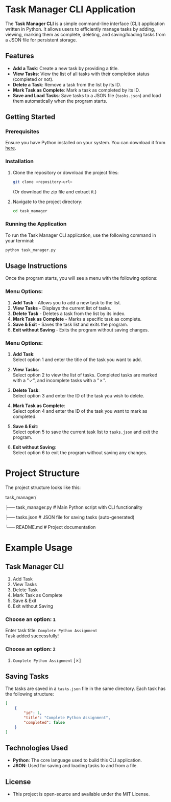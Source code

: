 # Task Manager CLI Application

The **Task Manager CLI** is a simple command-line interface (CLI) application written in Python. It allows users to efficiently manage tasks by adding, viewing, marking them as complete, deleting, and saving/loading tasks from a JSON file for persistent storage.

## Features

- **Add a Task**: Create a new task by providing a title.
- **View Tasks**: View the list of all tasks with their completion status (completed or not).
- **Delete a Task**: Remove a task from the list by its ID.
- **Mark Task as Complete**: Mark a task as completed by its ID.
- **Save and Load Tasks**: Save tasks to a JSON file (`tasks.json`) and load them automatically when the program starts.

## Getting Started

### Prerequisites

Ensure you have Python installed on your system. You can download it from [here](https://www.python.org/downloads/).

### Installation

1. Clone the repository or download the project files:

    ```bash
    git clone <repository-url>
    ```

    (Or download the zip file and extract it.)

2. Navigate to the project directory:

    ```bash
    cd task_manager
    ```

### Running the Application

To run the Task Manager CLI application, use the following command in your terminal:

```bash
python task_manager.py
```

## Usage Instructions

Once the program starts, you will see a menu with the following options:
### Menu Options:

1. **Add Task** - Allows you to add a new task to the list.
2. **View Tasks** - Displays the current list of tasks.
3. **Delete Task** - Deletes a task from the list by its index.
4. **Mark Task as Complete** - Marks a specific task as complete.
5. **Save & Exit** - Saves the task list and exits the program.
6. **Exit without Saving** - Exits the program without saving changes.

### Menu Options:

1. **Add Task**:  
   Select option 1 and enter the title of the task you want to add.

2. **View Tasks**:  
   Select option 2 to view the list of tasks. Completed tasks are marked with a "✓", and incomplete tasks with a "✗".

3. **Delete Task**:  
   Select option 3 and enter the ID of the task you wish to delete.

4. **Mark Task as Complete**:  
   Select option 4 and enter the ID of the task you want to mark as completed.

5. **Save & Exit**:  
   Select option 5 to save the current task list to `tasks.json` and exit the program.

6. **Exit without Saving**:  
   Select option 6 to exit the program without saving any changes.

# Project Structure

The project structure looks like this:

task_manager/

├── task_manager.py # Main Python script with CLI functionality 

├── tasks.json # JSON file for saving tasks (auto-generated) 

└── README.md # Project documentation

# Example Usage

## Task Manager CLI

1. Add Task
2. View Tasks
3. Delete Task
4. Mark Task as Complete
5. Save & Exit
6. Exit without Saving

### Choose an option: `1`  
Enter task title: `Complete Python Assignment`  
Task added successfully!

### Choose an option: `2`  
1. `Complete Python Assignment` [✗]

## Saving Tasks

The tasks are saved in a `tasks.json` file in the same directory. Each task has the following structure:

```json
[
    {
        "id": 1,
        "title": "Complete Python Assignment",
        "completed": false
    }
]
```


## Technologies Used

- **Python**: The core language used to build this CLI application.
- **JSON**: Used for saving and loading tasks to and from a file.

## License
- This project is open-source and available under the MIT License.
